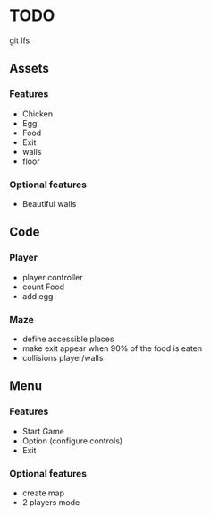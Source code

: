 # TODO

git lfs

## Assets

### Features
- Chicken
- Egg
- Food
- Exit
- walls
- floor

### Optional features
- Beautiful walls


## Code

### Player
- player controller
- count Food
- add egg

### Maze
- define accessible places
- make exit appear when 90% of the food is eaten
- collisions player/walls


## Menu

### Features

- Start Game
- Option (configure controls)
- Exit

### Optional features

- create map
- 2 players mode
